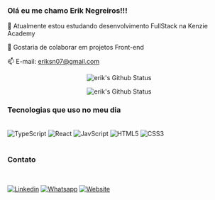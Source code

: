 ### Olá eu me chamo Erik Negreiros!!!

🔭 Atualmente estou estudando desenvolvimento FullStack na Kenzie Academy

👯 Gostaria de colaborar em projetos Front-end

📫  E-mail: eriksn07@gmail.com

<div align = 'center' >

![erik's Github Status](https://github-readme-stats.vercel.app/api?username=eriknegreiros&theme=blue-green)


![erik's Github Status](https://github-readme-stats.vercel.app/api/top-langs/?username=eriknegreiros&theme=blue-green)
</div>


### Tecnologias que uso no meu dia

<div style = "display: inline_block"><br/>
  <img align='center' alt= 'TypeScript' src="https://img.shields.io/badge/TypeScript-007ACC?style=for-the-badge&logo=typescript&logoColor=white">
  <img align='center' alt= 'React' src="https://img.shields.io/badge/React-20232A?style=for-the-badge&logo=react&logoColor=61DAFB">
 <img align='center' alt= 'JavScript' src="https://img.shields.io/badge/JavaScript-F7DF1E?style=for-the-badge&logo=javascript&logoColor=black">
 <img align='center' alt= 'HTML5' src="https://img.shields.io/badge/HTML5-E34F26?style=for-the-badge&logo=html5&logoColor=white">
 <img align='center' alt= 'CSS3' src="https://img.shields.io/badge/CSS3-1572B6?style=for-the-badge&logo=css3&logoColor=white">
</div>
<br>

### Contato
<div style = "display: inline_block"><br/>

[![Linkedin](https://img.shields.io/badge/LinkedIn-0077B5?style=for-the-badge&logo=linkedin&logoColor=white)](https://www.linkedin.com/in/eriknegreiros/)
[![Whatsapp](https://img.shields.io/badge/WhatsApp-25D366?style=for-the-badge&logo=whatsapp&logoColor=white)](https://api.whatsapp.com/send?phone=5511985089465)
[![Website](https://img.shields.io/badge/website-000000?style=for-the-badge&logo=About.me&logoColor=white)](https://eriknegreiros.github.io/erik-negreiros-portfolio/)
</div >



